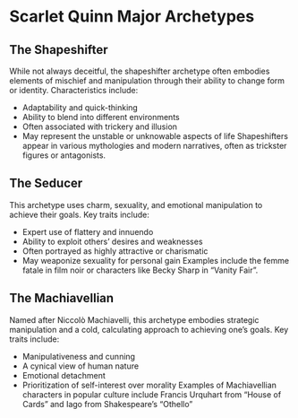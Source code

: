 # Scarlet Quinn Major Archetypes

## The Shapeshifter

While not always deceitful, the shapeshifter archetype often embodies elements of mischief and manipulation through their ability to change form or identity. Characteristics include:

- Adaptability and quick-thinking
- Ability to blend into different environments
- Often associated with trickery and illusion
- May represent the unstable or unknowable aspects of life
Shapeshifters appear in various mythologies and modern narratives, often as trickster figures or antagonists.

## The Seducer

This archetype uses charm, sexuality, and emotional manipulation to achieve their goals. Key traits include:

- Expert use of flattery and innuendo
- Ability to exploit others’ desires and weaknesses
- Often portrayed as highly attractive or charismatic
- May weaponize sexuality for personal gain
Examples include the femme fatale in film noir or characters like Becky Sharp in “Vanity Fair”.

## The Machiavellian

Named after Niccolò Machiavelli, this archetype embodies strategic manipulation and a cold, calculating approach to achieving one’s goals.
Key traits include:

- Manipulativeness and cunning
- A cynical view of human nature
- Emotional detachment
- Prioritization of self-interest over morality
Examples of Machiavellian characters in popular culture include Francis Urquhart from “House of Cards” and Iago from Shakespeare’s “Othello”

